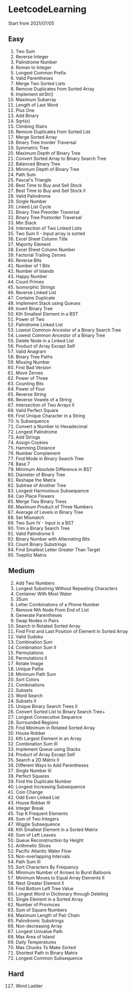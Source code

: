 # LeetcodeLearning
Start from 2021/07/05
## Easy
  1. Two Sum
  7. Reverse Integer
  9. Palindrome Number
  13. Roman to Integer
  14. Longest Common Prefix
  20. Valid Parentheses
  21. Merge Two Sorted Lists
  26. Remove Duplicates from Sorted Array
  28. Implement strStr()
  53. Maximum Subarray
  58. Length of Last Word
  66. Plus One
  67. Add Binary
  69. Sqrt(x)
  70. Climbing Stairs
  83. Remove Duplicates from Sorted List
  88. Merge Sorted Array
  94. Binary Tree Inorder Traversal
  101. Symmetric Tree
  104. Maximum Depth of Binary Tree
  108. Convert Sorted Array to Binary Search Tree
  110. Balanced Binary Tree
  111. Minimum Depth of Binary Tree
  112. Path Sum
  118. Pascal's Triangle
  121. Best Time to Buy and Sell Stock
  122. Best Time to Buy and Sell Stock II
  125. Valid Palindrome
  136. Single Number
  141. Linked List Cycle
  144. Binary Tree Preorder Traversal
  145. Binary Tree Postorder Traversal
  155. Min Stack
  160. Intersection of Two Linked Lists
  167. Two Sum II - Input array is sorted
  168. Excel Sheet Column Title
  169. Majority Element
  171. Excel Sheet Column Number
  172. Factorial Trailing Zeroes
  190. Reverse Bits
  191. Number of 1 Bits
  200. Number of Islands
  202. Happy Number
  204. Count Primes
  205. Isomorphic Strings
  206. Reverse Linked List
  217. Contains Duplicate
  225. Implement Stack using Queues
  226. Invert Binary Tree
  230. Kth Smallest Element in a BST
  231. Power of Two
  234. Palindrome Linked List
  235. Lowest Common Ancestor of a Binary Search Tree
  236. Lowest Common Ancestor of a Binary Tree
  237. Delete Node in a Linked List
  238. Product of Array Except Self
  242. Valid Anagram
  257. Binary Tree Paths
  268. Missing Number
  278. First Bad Version
  283. Move Zeroes
  326. Power of Three
  338. Counting Bits
  342. Power of Four
  344. Reverse String
  345. Reverse Vowels of a String
  350. Intersection of Two Arrays II
  367. Valid Perfect Square
  387. First Unique Character in a String
  392. Is Subsequence
  405. Convert a Number to Hexadecimal
  409. Longest Palindrome
  415. Add Strings
  455. Assign Cookies
  461. Hamming Distance
  476. Number Complement
  501. Find Mode in Binary Search Tree
  504. Base 7
  530. Minimum Absolute Difference in BST
  543. Diameter of Binary Tree
  566. Reshape the Matrix
  572. Subtree of Another Tree
  594. Longest Harmonious Subsequence
  605. Can Place Flowers
  617. Merge Two Binary Trees
  628. Maximum Product of Three Numbers
  637. Average of Levels in Binary Tree
  645. Set Mismatch
  653. Two Sum IV - Input is a BST
  669. Trim a Binary Search Tree
  680. Valid Palindrome II
  693. Binary Number with Alternating Bits
  696. Count Binary Substrings
  744. Find Smallest Letter Greater Than Target
  766. Toeplitz Matrix

## Medium
2. Add Two Numbers
3. Longest Substring Without Repeating Characters
11. Container With Most Water
15. 3Sum
17. Letter Combinations of a Phone Number
19. Remove Nth Node From End of List
22. Generate Parentheses
24. Swap Nodes in Pairs
33. Search in Rotated Sorted Array
34. Find First and Last Position of Element in Sorted Array
36. Valid Sudoku
39. Combination Sum
40. Combination Sum II
46. Permutations
47. Permutations II
48. Rotate Image
62. Unique Paths
64. Minimum Path Sum
75. Sort Colors
77. Combinations
78. Subsets
79. Word Search
90. Subsets II
95. Unique Binary Search Trees II
109. Convert Sorted List to Binary Search Tree+
128. Longest Consecutive Sequence
130. Surrounded Regions
153. Find Minimum in Rotated Sorted Array
198. House Robber
215. Kth Largest Element in an Array
216. Combination Sum III
232. Implement Queue using Stacks
238. Product of Array Except Self
240. Search a 2D Matrix II
241. Different Ways to Add Parentheses
260. Single Number III
279. Perfect Squares
287. Find the Duplicate Number
300. Longest Increasing Subsequence
322. Coin Change
328. Odd Even Linked List
337. House Robber III
343. Integer Break
347. Top K Frequent Elements
371. Sum of Two Integers
376. Wiggle Subsequence
378. Kth Smallest Element in a Sorted Matrix
404. Sum of Left Leaves
406. Queue Reconstruction by Height
413. Arithmetic Slices
417. Pacific Atlantic Water Flow
435. Non-overlapping Intervals
437. Path Sum III
451. Sort Characters By Frequency
452. Minimum Number of Arrows to Burst Balloons
462. Minimum Moves to Equal Array Elements II
503. Next Greater Element II
513. Find Bottom Left Tree Value
524. Longest Word in Dictionary through Deleting
540. Single Element in a Sorted Array
547. Number of Provinces
633. Sum of Square Numbers
646. Maximum Length of Pair Chain
647. Palindromic Substrings
665. Non-decreasing Array
687. Longest Univalue Path
695. Max Area of Island
739. Daily Temperatures
769. Max Chunks To Make Sorted
1091. Shortest Path in Binary Matrix
1143. Longest Common Subsequence

## Hard
127. Word Ladder
